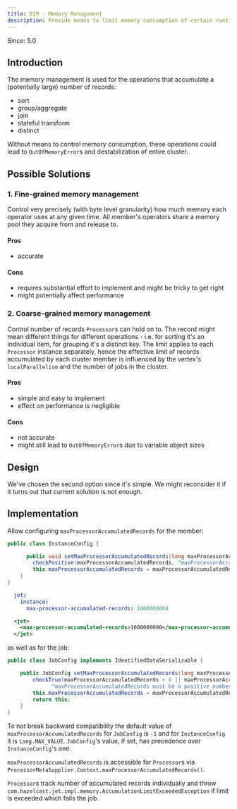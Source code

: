 ```yaml
---
title: 019 - Memory Management
description: Provide means to limit memory consumption of certain runtime operations
---
```


*Since*: 5.0

## Introduction

The memory management is used for the operations that accumulate a
(potentially large) number of records:

* sort
* group/aggregate
* join
* stateful transform
* distinct

Without means to control memory consumption, these operations could
lead to `OutOfMemoryError`s and destabilization of entire cluster.

## Possible Solutions

### 1. Fine-grained memory management

Control very precisely (with byte level granularity) how much memory
each operator uses at any given time. All member's operators share
a memory pool they acquire from and release to.

#### Pros

* accurate

#### Cons

* requires substantial effort to implement and might be tricky to get
  right
* might potentially affect performance

### 2. Coarse-grained memory management

Control number of records `Processor`s can hold on to. The record might
mean different things for different operations - i.e. for sorting it's
an individual item, for grouping it's a distinct key. The limit applies
to each `Processor` instance separately, hence the effective limit of
records accumulated by each cluster member is influenced by the
vertex's `localParallelism` and the number of jobs in the cluster.

#### Pros

* simple and easy to implement
* effect on performance is negligible

#### Cons

* not accurate
* might still lead to `OutOfMemoryError`s due to variable object sizes

## Design

We've chosen the second option since it's simple. We might reconsider
it if it turns out that current solution is not enough.

## Implementation

Allow configuring `maxProcessorAccumulatedRecords` for the member:

<!--DOCUSAURUS_CODE_TABS-->

<!--Java-->

```java
public class InstanceConfig {

      public void setMaxProcessorAccumulatedRecords(long maxProcessorAccumulatedRecords) {
        checkPositive(maxProcessorAccumulatedRecords, "maxProcessorAccumulatedRecords must be a positive number");
        this.maxProcessorAccumulatedRecords = maxProcessorAccumulatedRecords;
    }
}
```

<!--YAML-->

```yaml
  jet:
    instance:
      max-processor-accumulated-records: 1000000000
```

<!--XML-->

```xml
  <jet>
    <max-processor-accumulated-records>1000000000</max-processor-accumulated-records>
  </jet>
```

<!--END_DOCUSAURUS_CODE_TABS-->

as well as for the job:

```java
public class JobConfig implements IdentifiedDataSerializable {

    public JobConfig setMaxProcessorAccumulatedRecords(long maxProcessorAccumulatedRecords) {
        checkTrue(maxProcessorAccumulatedRecords > 0 || maxProcessorAccumulatedRecords == -1,
              "maxProcessorAccumulatedRecords must be a positive number or -1");
        this.maxProcessorAccumulatedRecords = maxProcessorAccumulatedRecords;
        return this;
    }
}
```

To not break backward compatibility the default value of
`maxProcessorAccumulatedRecords` for `JobConfig` is `-1` and for
`InstanceConfig` it is `Long.MAX_VALUE`. `JobConfig`'s value, if set,
has precedence over `InstanceConfig`'s one.

`maxProcessorAccumulatedRecords` is accessible for `Processor`s via
`ProcessorMetaSupplier.Context.maxProcessorAccumulatedRecords()`.

`Processor`s track number of accumulated records individually and throw
`com.hazelcast.jet.impl.memory.AccumulationLimitExceededException` if
limit is exceeded which fails the job.
